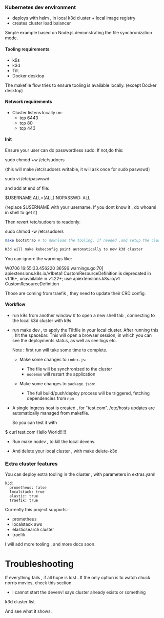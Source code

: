 ###  Kubernetes dev environment

- deploys with helm , in local k3d cluster + local image registry
- creates cluster load balancer

Simple example based on Node.js demonstrating the file synchronization mode.

#### Tooling requirements

- k9s
- k3d
- Tilt
- Docker desktop

The makefile flow tries to ensure tooling is available locally. (except Docker desktop)

#### Network requirements

- Cluster listens locally on:
  - tcp 6443
  - tcp 80
  - tcp 443

#### Init

Ensure your user can do passwordless sudo. If not,do this:

sudo chmod +w /etc/sudoers

(this will make /etc/sudoers writable, it will ask once for sudo paswswd)

sudo vi /etc/paswswd

and add at end of file:

$USERNAME ALL=(ALL) NOPASSWD: ALL

(replace $USERNAME with your username. If you dont know it , do whoami in shell to get it)

Then revert /etc/sudoers to readonly:

sudo chmod -w /etc/sudoers


```bash
make bootstrap # to download the tooling, if needed ,and setup the cluster. This will take a few minutes on first run.

K3d will make kubeconfig point automatically to new k3d cluster

```

You can ignore the warnings like:

W0706 16:55:33.456220   36596 warnings.go:70] apiextensions.k8s.io/v1beta1 CustomResourceDefinition is deprecated in v1.16+, unavailable in v1.22+; use apiextensions.k8s.io/v1 CustomResourceDefinition

Those are coming from traefik , they need to update their CRD config.

#### Workflow

* run k9s from another window # to open a new shell tab , connecting to the local k3d cluster with k9s

* run make dev , to apply the Tiltfile in your local cluster. After running this , hit the spacebar.
  This will open a browser session, in which you can see the deployments status, as well as see logs etc.

  Note : first run will take some time to complete.

  * Make some changes to `index.js`:
      * The file will be synchronized to the cluster
      * `nodemon` will restart the application

  * Make some changes to `package.json`:
      * The full build/push/deploy process will be triggered, fetching dependencies from `npm`

* A single ingress host is created , for "test.com". /etc/hosts updates are automatically managed from makefile.

  So you can test it with

$ curl test.com
  Hello World!!!!!

* Run make nodev , to kill the local devenv.

* And delete your local cluster , with make delete-k3d

### Extra cluster features

You can deploy extra tooling in the cluster , with parameters in extras.yaml

```
k3d:
  prometheus: false
  localstack: true
  elastic: true
  traefik: true
```

Currently this project supports:

- prometheus
- localstack aws
- elasticsearch cluster
- traefik

I will add more tooling , and more docs soon.

# Troubleshooting

If everything fails , if all hope is lost . If the only option is to watch chuck norris movies, check this section.

- I cannot start the devenv! says cluster already exists or something

k3d cluster list

And see what it shows.
